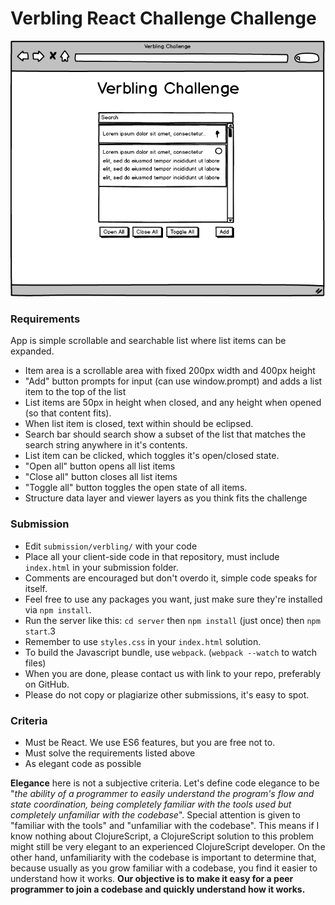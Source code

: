 # Verbling React Challenge Challenge

![](docs/spec.png)

### Requirements

App is simple scrollable and searchable list where list items can be expanded.

- Item area is a scrollable area with fixed 200px width and 400px height
- "Add" button prompts for input (can use window.prompt) and adds a list item to the top of the list
- List items are 50px in height when closed, and any height when opened (so that content fits).
- When list item is closed, text within should be eclipsed.
- Search bar should search show a subset of the list that matches the search string anywhere in it's contents.
- List item can be clicked, which toggles it's open/closed state.
- "Open all" button opens all list items
- "Close all" button closes all list items
- "Toggle all" button toggles the open state of all items.
- Structure data layer and viewer layers as you think fits the challenge

### Submission

- Edit `submission/verbling/` with your code
- Place all your client-side code in that repository, must include `index.html` in your submission folder.
- Comments are encouraged but don't overdo it, simple code speaks for itself.
- Feel free to use any packages you want, just make sure they're installed via `npm install`.
- Run the server like this: `cd server` then `npm install` (just once) then `npm start`.3
- Remember to use `styles.css` in your `index.html` solution.
- To build the Javascript bundle, use `webpack`. (`webpack --watch` to watch files)
- When you are done, please contact us with link to your repo, preferably on GitHub.
- Please do not copy or plagiarize other submissions, it's easy to spot.

### Criteria

- Must be React. We use ES6 features, but you are free not to.
- Must solve the requirements listed above
- As elegant code as possible

**Elegance** here is not a subjective criteria. Let's define code elegance to be "*the ability of a programmer to easily understand the program's flow and state coordination, being completely familiar with the tools used but completely unfamiliar with the codebase*". Special attention is given to "familiar with the tools" and "unfamiliar with the codebase". This means if I know nothing about ClojureScript, a ClojureScript solution to this problem might still be very elegant to an experienced ClojureScript developer. On the other hand, unfamiliarity with the codebase is important to determine that, because usually as you grow familiar with a codebase, you find it easier to understand how it works. **Our objective is to make it easy for a peer programmer to join a codebase and quickly understand how it works.**
